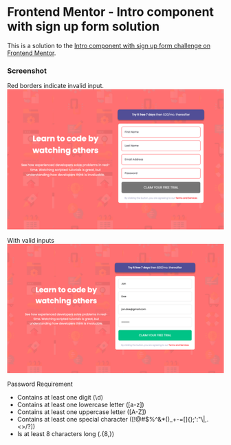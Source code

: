 # Frontend Mentor - Intro component with sign up form solution

This is a solution to the [Intro component with sign up form challenge on Frontend Mentor](https://www.frontendmentor.io/challenges/intro-component-with-signup-form-5cf91bd49edda32581d28fd1). 

### Screenshot

Red borders indicate invalid input.
![](./screenshot.png)

With valid inputs
![](./screenshot2.png)

Password Requirement
- Contains at least one digit (\d)
- Contains at least one lowercase letter ([a-z])
- Contains at least one uppercase letter ([A-Z])
- Contains at least one special character ([!@#$%^&*()_+\-=[\]{};':"\\|,.<>/?])
- Is at least 8 characters long (.{8,})